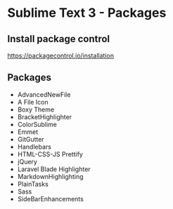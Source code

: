 # Sublime Text 3 - Packages  

## Install package control  

https://packagecontrol.io/installation  

## Packages  

- AdvancedNewFile  
- A File Icon  
- Boxy Theme  
- BracketHighlighter  
- ColorSublime  
- Emmet  
- GitGutter  
- Handlebars  
- HTML-CSS-JS Prettify  
- jQuery  
- Laravel Blade Highlighter  
- MarkdownHighlighting  
- PlainTasks  
- Sass  
- SideBarEnhancements  